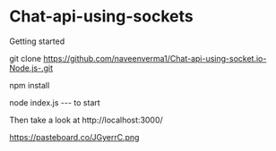 # Chat-api-using-sockets

Getting started

git clone https://github.com/naveenverma1/Chat-api-using-socket.io-Node.js-.git

npm install


node index.js --- to start

Then take a look at http://localhost:3000/


https://pasteboard.co/JGyerrC.png

